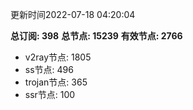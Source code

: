 更新时间2022-07-18 04:20:04

**总订阅: 398**
**总节点: 15239**
**有效节点: 2766**
- v2ray节点: 1805
- ss节点: 496
- trojan节点: 365
- ssr节点: 100
